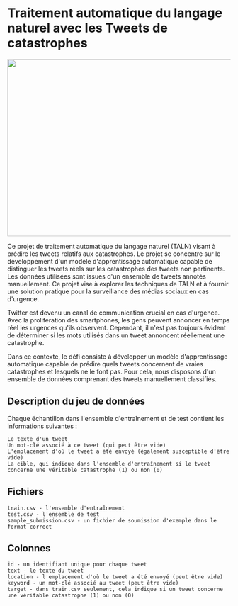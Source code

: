 # Traitement automatique du langage naturel avec les Tweets de catastrophes

<p align="center">
    <img src="https://user-images.githubusercontent.com/48359677/236162555-45e5a078-4d69-4357-8d43-4ecac94ee3e2.jpg" width='900' height="400"/>
</p>

Ce projet de traitement automatique du langage naturel (TALN) visant à prédire les tweets relatifs aux catastrophes. Le projet se concentre sur le développement d'un modèle d'apprentissage automatique capable de distinguer les tweets réels sur les catastrophes des tweets non pertinents. Les données utilisées sont issues d'un ensemble de tweets annotés manuellement. Ce projet vise à explorer les techniques de TALN et à fournir une solution pratique pour la surveillance des médias sociaux en cas d'urgence.

Twitter est devenu un canal de communication crucial en cas d'urgence. Avec la prolifération des smartphones, les gens peuvent annoncer en temps réel les urgences qu'ils observent. Cependant, il n'est pas toujours évident de déterminer si les mots utilisés dans un tweet annoncent réellement une catastrophe.

Dans ce contexte, le défi consiste à développer un modèle d'apprentissage automatique capable de prédire quels tweets concernent de vraies catastrophes et lesquels ne le font pas. Pour cela, nous disposons d'un ensemble de données comprenant des tweets manuellement classifiés.

## Description du jeu de données

Chaque échantillon dans l'ensemble d'entraînement et de test contient les informations suivantes :

    Le texte d'un tweet
    Un mot-clé associé à ce tweet (qui peut être vide)
    L'emplacement d'où le tweet a été envoyé (également susceptible d'être vide)
    La cible, qui indique dans l'ensemble d'entraînement si le tweet concerne une véritable catastrophe (1) ou non (0)

## Fichiers

    train.csv - l'ensemble d'entraînement
    test.csv - l'ensemble de test
    sample_submission.csv - un fichier de soumission d'exemple dans le format correct

## Colonnes

    id - un identifiant unique pour chaque tweet
    text - le texte du tweet
    location - l'emplacement d'où le tweet a été envoyé (peut être vide)
    keyword - un mot-clé associé au tweet (peut être vide)
    target - dans train.csv seulement, cela indique si un tweet concerne une véritable catastrophe (1) ou non (0)


